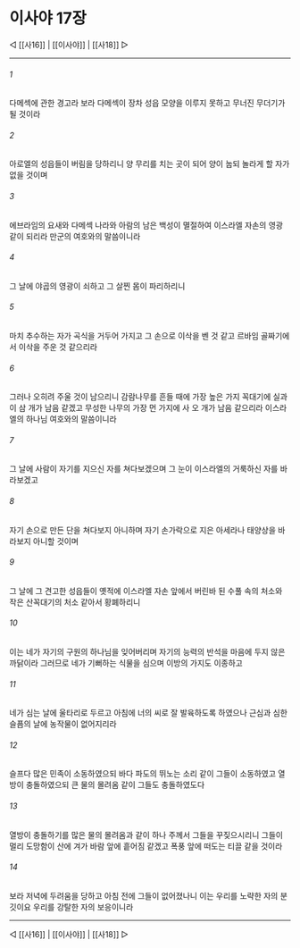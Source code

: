 ﻿# 이사야 17장

◁ [[사16]] | [[이사야]] | [[사18]] ▷
***

###### 1
다메섹에 관한 경고라 보라 다메섹이 장차 성읍 모양을 이루지 못하고 무너진 무더기가 될 것이라

###### 2
아로엘의 성읍들이 버림을 당하리니 양 무리를 치는 곳이 되어 양이 눕되 놀라게 할 자가 없을 것이며

###### 3
에브라임의 요새와 다메섹 나라와 아람의 남은 백성이 멸절하여 이스라엘 자손의 영광 같이 되리라 만군의 여호와의 말씀이니라

###### 4
그 날에 야곱의 영광이 쇠하고 그 살찐 몸이 파리하리니

###### 5
마치 추수하는 자가 곡식을 거두어 가지고 그 손으로 이삭을 벤 것 같고 르바임 골짜기에서 이삭을 주운 것 같으리라

###### 6
그러나 오히려 주울 것이 남으리니 감람나무를 흔들 때에 가장 높은 가지 꼭대기에 실과 이 삼 개가 남음 같겠고 무성한 나무의 가장 먼 가지에 사 오 개가 남음 같으리라 이스라엘의 하나님 여호와의 말씀이니라

###### 7
그 날에 사람이 자기를 지으신 자를 쳐다보겠으며 그 눈이 이스라엘의 거룩하신 자를 바라보겠고

###### 8
자기 손으로 만든 단을 쳐다보지 아니하며 자기 손가락으로 지은 아세라나 태양상을 바라보지 아니할 것이며

###### 9
그 날에 그 견고한 성읍들이 옛적에 이스라엘 자손 앞에서 버린바 된 수풀 속의 처소와 작은 산꼭대기의 처소 같아서 황폐하리니

###### 10
이는 네가 자기의 구원의 하나님을 잊어버리며 자기의 능력의 반석을 마음에 두지 않은 까닭이라 그러므로 네가 기뻐하는 식물을 심으며 이방의 가지도 이종하고

###### 11
네가 심는 날에 울타리로 두르고 아침에 너의 씨로 잘 발육하도록 하였으나 근심과 심한 슬픔의 날에 농작물이 없어지리라

###### 12
슬프다 많은 민족이 소동하였으되 바다 파도의 뛰노는 소리 같이 그들이 소동하였고 열방이 충돌하였으되 큰 물의 몰려옴 같이 그들도 충돌하였도다

###### 13
열방이 충돌하기를 많은 물의 몰려옴과 같이 하나 주께서 그들을 꾸짖으시리니 그들이 멀리 도망함이 산에 겨가 바람 앞에 흩어짐 같겠고 폭풍 앞에 떠도는 티끌 같을 것이라

###### 14
보라 저녁에 두려움을 당하고 아침 전에 그들이 없어졌나니 이는 우리를 노략한 자의 분깃이요 우리를 강탈한 자의 보응이니라

***
◁ [[사16]] | [[이사야]] | [[사18]] ▷